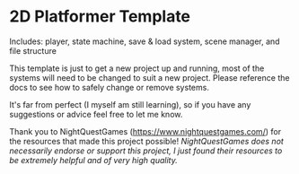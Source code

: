 # 2D Platformer Template

Includes: player, state machine, save &amp; load system, scene manager, and file structure

This template is just to get a new project up and running, most of the systems will need to be changed to suit a new project.
Please reference the docs to see how to safely change or remove systems.

It's far from perfect (I myself am still learning), so if you have any suggestions or advice feel free to let me know.

Thank you to NightQuestGames (https://www.nightquestgames.com/) for the resources that made this project possible!
*NightQuestGames does not necessarily endorse or support this project, I just found their resources to be extremely helpful
and of very high quality.*
